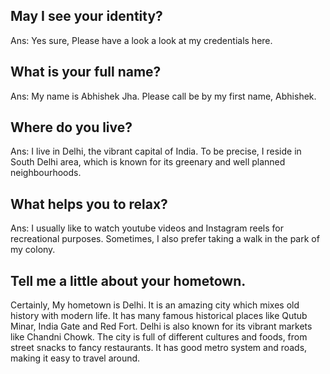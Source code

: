 ## May I see your identity?

Ans: Yes sure, Please have a look a look at my credentials here.

## What is your full name?

Ans: My name is Abhishek Jha. Please call be by my first name, Abhishek.

## Where do you live?

Ans: I live in Delhi, the vibrant capital of India. To be precise, I reside in South Delhi area, which is known for its greenary and well planned neighbourhoods.

## What helps you to relax?
Ans: I usually like to watch youtube videos and Instagram reels for recreational purposes. Sometimes, I also prefer taking a walk in the park of my colony.

## Tell me a little about your hometown.

Certainly, My hometown is Delhi. It is an amazing city which mixes old history with modern life. It has many famous historical places like Qutub Minar, India Gate and Red Fort. Delhi is also known for its vibrant markets like Chandni Chowk. The city is full of different cultures and foods, from street snacks to fancy restaurants. It has good metro system and roads, making it easy to travel around.